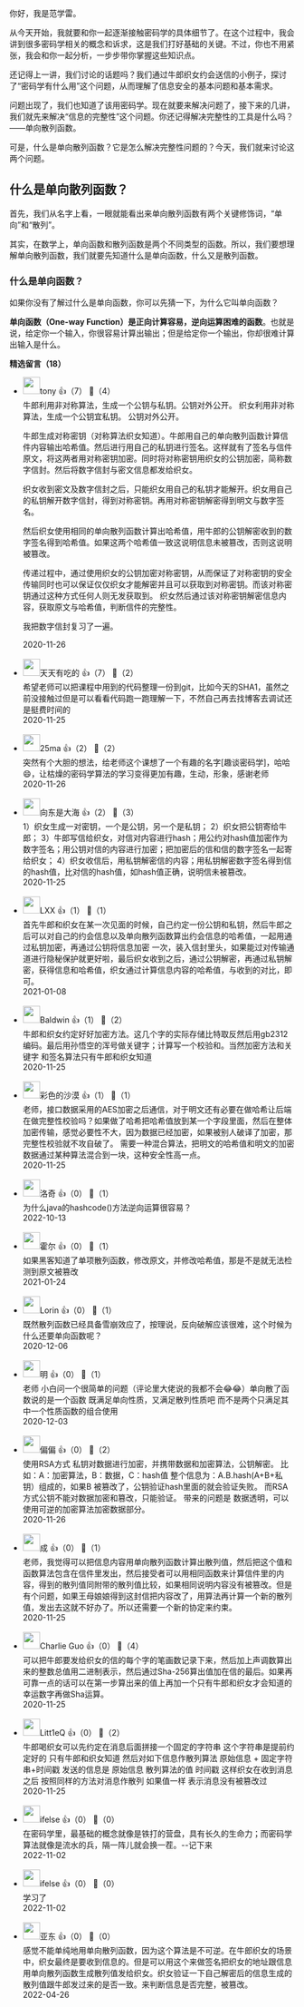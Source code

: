 你好，我是范学雷。

从今天开始，我就要和你一起逐渐接触密码学的具体细节了。在这个过程中，我会讲到很多密码学相关的概念和诉求，这是我们打好基础的关键。不过，你也不用紧张，我会和你一起分析，一步步带你掌握这些知识点。

还记得上一讲，我们讨论的话题吗？我们通过牛郎织女约会送信的小例子，探讨了“密码学有什么用”这个问题，从而理解了信息安全的基本问题和基本需求。

问题出现了，我们也知道了该用密码学。现在就要来解决问题了，接下来的几讲，我们就先来解决“信息的完整性”这个问题。你还记得解决完整性的工具是什么吗？——单向散列函数。

可是，什么是单向散列函数？它是怎么解决完整性问题的？今天，我们就来讨论这两个问题。

## 什么是单向散列函数？

首先，我们从名字上看，一眼就能看出来单向散列函数有两个关键修饰词，“单向”和“散列”。

其实，在数学上，单向函数和散列函数是两个不同类型的函数。所以，我们要想理解单向散列函数，我们就要先知道什么是单向函数，什么又是散列函数。

### 什么是单向函数？

如果你没有了解过什么是单向函数，你可以先猜一下，为什么它叫单向函数？

**单向函数（One-way Function）是正向计算容易，逆向运算困难的函数**。也就是说，给定你一个输入，你很容易计算出输出；但是给定你一个输出，你却很难计算出输入是什么。
<div><strong>精选留言（18）</strong></div><ul>
<li><img src="https://static001.geekbang.org/account/avatar/00/0f/95/82/02056ecc.jpg" width="30px"><span>tony</span> 👍（7） 💬（4）<div>牛郎利用非对称算法，生成一个公钥与私钥。公钥对外公开。
织女利用非对称算法，生成一个公钥宜私钥。
公钥对外公开。

牛郎生成对称密钥（对称算法织女知道）。牛郎用自己的单向散列函数计算信件内容输出哈希值。然后进行用自己的私钥进行签名。这样就有了签名与信件原文，将这两者用对称密钥加密。同时将对称密钥用织女的公钥加密，简称数字信封。然后将数字信封与密文信息都发给织女。

织女收到密文及数字信封之后，只能织女用自己的私钥才能解开。织女用自己的私钥解开数字信封，得到对称密钥。再用对称密钥解密得到明文与数字签名。

然后织女使用相同的单向散列函数计算出哈希值，用牛郎的公钥解密收到的数字签名得到哈希值。如果这两个哈希值一致这说明信息未被篡改，否则这说明被篡改。



传递过程中，通过使用织女的公钥加密对称密钥，从而保证了对称密钥的安全传输同时也可以保证仅仅织女才能解密并且可以获取到对称密钥。而该对称密钥通过这种方式任何人则无发获取到。
织女然后通过该对称密钥解密信息内容，获取原文与哈希值，判断信件的完整性。

我把数字信封复习了一遍。</div>2020-11-26</li><br/><li><img src="https://static001.geekbang.org/account/avatar/00/18/7b/03/03583011.jpg" width="30px"><span>天天有吃的</span> 👍（7） 💬（2）<div>希望老师可以把课程中用到的代码整理一份到git，比如今天的SHA1，虽然之前没接触过但是可以看看代码跑一跑理解一下，不然自己再去找博客去调试还是挺费时间的</div>2020-11-25</li><br/><li><img src="https://static001.geekbang.org/account/avatar/00/13/e4/a1/178387da.jpg" width="30px"><span>25ma</span> 👍（2） 💬（2）<div>突然有个大胆的想法，给老师这个课想了一个有趣的名字[趣谈密码学]，哈哈😄，让枯燥的密码学算法的学习变得更加有趣，生动，形象，感谢老师</div>2020-11-26</li><br/><li><img src="https://static001.geekbang.org/account/avatar/00/1f/3c/10/61efe672.jpg" width="30px"><span>向东是大海</span> 👍（2） 💬（3）<div>1）织女生成一对密钥，一个是公钥，另一个是私钥；
2）织女把公钥寄给牛郎；
3）牛郎写信给织女，对信对内容进行hash；用公约对hash值加密作为数字签名；用公钥对信的内容进行加密；把加密后的信和信的数字签名一起寄给织女；
4）织女收信后，用私钥解密信的内容；用私钥解密数字签名得到信的hash值，比对信的hash值，如hash值正确，说明信未被篡改。</div>2020-11-25</li><br/><li><img src="https://static001.geekbang.org/account/avatar/00/23/d8/68/89770b8b.jpg" width="30px"><span>LXX</span> 👍（1） 💬（1）<div>首先牛郎和织女在某一次见面的时候，自己约定一份公钥和私钥，然后牛郎之后可以对自己的约会信息以及单向散列函数算出约会信息的哈希值，一起用通过私钥加密，再通过公钥将信息加密 一次，装入信封里头，如果能过对传输通道进行隐秘保护就更好啦，最后织女收到之后，通过公钥解密，再通过私钥解密，获得信息和哈希值，织女通过计算信息内容的哈希值，与收到的对比，即可。</div>2021-01-08</li><br/><li><img src="https://static001.geekbang.org/account/avatar/00/18/a7/dc/2438f394.jpg" width="30px"><span>Baldwin</span> 👍（1） 💬（2）<div>牛郎和织女约定好好加密方法。这几个字的实际存储比特取反然后用gb2312编码。最后用孙悟空的浑号做关键字；计算写一个校验和。当然加密方法和关键字 和签名算法只有牛郎和织女知道</div>2020-11-25</li><br/><li><img src="https://static001.geekbang.org/account/avatar/00/11/08/17/e63e50f3.jpg" width="30px"><span>彩色的沙漠</span> 👍（1） 💬（1）<div>老师，接口数据采用的AES加密之后通信，对于明文还有必要在做哈希让后端在做完整性校验吗？如果做了哈希把哈希值放到某一个字段里面，然后在整体加密传输，感觉必要性不大，因为数据已经加密，如果被别人破译了加密，那完整性校验就不攻自破了。
需要一种混合算法，把明文的哈希值和明文的加密数据通过某种算法混合到一块，这种安全性高一点。</div>2020-11-25</li><br/><li><img src="https://static001.geekbang.org/account/avatar/00/18/c9/23/76511858.jpg" width="30px"><span>洛奇</span> 👍（0） 💬（1）<div>为什么java的hashcode()方法逆向运算很容易？</div>2022-10-13</li><br/><li><img src="" width="30px"><span>霍尔</span> 👍（0） 💬（1）<div>如果黑客知道了单项散列函数，修改原文，并修改哈希值，那是不是就无法检测到原文被篡改</div>2021-01-24</li><br/><li><img src="https://static001.geekbang.org/account/avatar/00/15/0e/94/4a2bb019.jpg" width="30px"><span>Lorin</span> 👍（0） 💬（1）<div>既然散列函数已经具备雪崩效应了，按理说，反向破解应该很难，这个时候为什么还要单向函数呢？</div>2020-12-06</li><br/><li><img src="https://static001.geekbang.org/account/avatar/00/18/87/4e/98173974.jpg" width="30px"><span>明</span> 👍（0） 💬（1）<div>老师 小白问一个很简单的问题（评论里大佬说的我都不会😂😂）单向散了函数说的是一个函数 既满足单向性质，又满足散列性质吧  而不是两个只满足其中一个性质函数的组合使用</div>2020-12-03</li><br/><li><img src="https://static001.geekbang.org/account/avatar/00/1a/ec/49/410176b8.jpg" width="30px"><span>偏偏</span> 👍（0） 💬（2）<div>使用RSA方式 私钥对数据进行加密，并携带数据和加密算法，公钥解密。
比如：A：加密算法，B：数据，C：hash值
整个信息为：A.B.hash(A+B+私钥）组成的，如果B 被篡改了，公钥验证hash里面的就会验证失败。
而RSA方式公钥不能对数据加密和篡改，只能验证。
带来的问题是 数据透明，可以使用可逆的加密算法加密数据部分。</div>2020-11-26</li><br/><li><img src="https://static001.geekbang.org/account/avatar/00/23/a6/d6/1bf9f5bf.jpg" width="30px"><span>成</span> 👍（0） 💬（1）<div>老师，我觉得可以把信息内容用单向散列函数计算出散列值，然后把这个值和函数算法包含在信件里发出，然后接受者可以用相同函数来计算信件里的内容，得到的散列值同附带的散列值比较，如果相同说明内容没有被篡改。但是有个问题，如果王母娘娘得到这封信把内容改了，用算法再计算一个新的散列值，发出去这就不好办了。所以还需要一个新的协定来约束。</div>2020-11-25</li><br/><li><img src="https://static001.geekbang.org/account/avatar/00/1d/05/69/a1ededde.jpg" width="30px"><span>Charlie Guo</span> 👍（0） 💬（4）<div>可以把牛郎要发给织女的信的每个字的笔画数记录下来，然后加上声调数算出来的整数总值用二进制表示，然后通过Sha-256算出值加在信的最后。如果再可靠一点的话可以在第一步算出来的值上再加一个只有牛郎和织女才会知道的幸运数字再做Sha运算。</div>2020-11-25</li><br/><li><img src="https://static001.geekbang.org/account/avatar/00/1f/cb/6f/b6693f43.jpg" width="30px"><span>Litt1eQ</span> 👍（0） 💬（2）<div>牛郎喝织女可以先约定在消息后面拼接一个固定的字符串 这个字符串是提前约定好的 只有牛郎和织女知道 然后对如下信息作散列算法 原始信息 + 固定字符串+时间戳 发送的信息是 原始信息 散列算法的值 时间戳 这样织女在收到消息之后 按照同样的方法对消息作散列 如果值一样 表示消息没有被篡改过</div>2020-11-25</li><br/><li><img src="https://static001.geekbang.org/account/avatar/00/26/eb/d7/90391376.jpg" width="30px"><span>ifelse</span> 👍（0） 💬（0）<div>在密码学里，最基础的概念就像是铁打的营盘，具有长久的生命力；而密码学算法就像是流水的兵，隔一阵儿就会换一茬。--记下来</div>2022-11-02</li><br/><li><img src="https://static001.geekbang.org/account/avatar/00/26/eb/d7/90391376.jpg" width="30px"><span>ifelse</span> 👍（0） 💬（0）<div>学习了</div>2022-11-02</li><br/><li><img src="https://static001.geekbang.org/account/avatar/00/0f/a8/35/85033228.jpg" width="30px"><span>亚东</span> 👍（0） 💬（0）<div>感觉不能单纯地用单向散列函数，因为这个算法是不可逆。在牛郎织女的场景中，织女最终是要收到信息的。但是可以用这个来做签名把织女的地址跟信息用单向散列函数生成散列值发给织女。织女验证一下自己解密后的信息生成的散列值跟牛郎发过来的是否一致。来判断信息是否完整，被篡改。</div>2022-04-26</li><br/>
</ul>